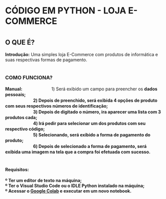 # CÓDIGO EM PYTHON - LOJA E-COMMERCE

# <h2>O QUE É?
<strong>Introdução:</strong> Uma simples loja E-Commerce com produtos de informática e suas respectivas formas de pagamento. <br>
</h2>

# <h3>COMO FUNCIONA?
<strong>Manual:</strong>
ㅤㅤㅤㅤㅤㅤㅤ1) Será exibido um campo para preencher os <strong>dados pessoais<strong/>; <br>
ㅤㅤㅤㅤㅤㅤㅤ2) Depois de preenchido, será exibida 4 opções de produto com seus respectivos números de identificação; <br>
ㅤㅤㅤㅤㅤㅤㅤ3) Depois de digitado o número, ira aparecer uma lista com 3 produtos cada; <br>
ㅤㅤㅤㅤㅤㅤㅤ4) Irá pedir para selecionar um dos produtos com seu respectivo código; <br>
ㅤㅤㅤㅤㅤㅤㅤ5) Selecionando, será exibido a forma de pagamento do produto; <br>
ㅤㅤㅤㅤㅤㅤㅤ6) Depois de selecionado a forma de pagamento, será exibida uma imagem na tela que a compra foi efetuada com sucesso. <br>
</h3>

# <h4>Requisitos:
º Ter um editor de texto na máquina; <br>
º Ter o Visual Studio Code ou o IDLE Python instalado na máquina; <br>
º Acessar o <strong><a href="https://colab.research.google.com/">Google Colab</a></strong> e executar em um novo notebook. </h4>
